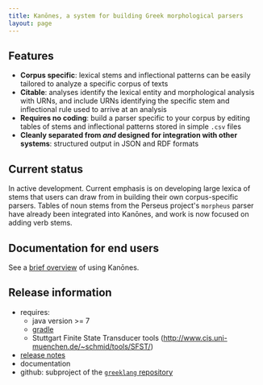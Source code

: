 ```yaml
---
title: Kanōnes, a system for building Greek morphological parsers
layout: page
---
```



## Features


- **Corpus specific**:  lexical stems and inflectional patterns can be easily tailored to analyze a specific corpus of texts
- **Citable**: analyses identify the lexical entity and morphological analysis with URNs, and include URNs identifying the specific stem and inflectional rule used to arrive at an analysis
- **Requires no coding**:  build a parser specific to your corpus by editing tables of stems and inflectional patterns stored in simple `.csv` files
- **Cleanly separated from *and* designed for integration with other systems**: structured output in JSON and RDF formats

## Current status

In active development.  Current emphasis is on developing large lexica of stems that users can draw from in building their own corpus-specific parsers.  Tables of noun stems from the Perseus project's `morpheus` parser have already been integrated into Kanōnes, and work is now focused on adding verb stems.


## Documentation for end users

See a [brief overview](ov) of using Kanōnes.


## Release information



- requires:
    - java version >= 7
    - [gradle](http://gradle.org/)
    - Stuttgart Finite State Transducer tools (<http://www.cis.uni-muenchen.de/~schmid/tools/SFST/>)
- [release notes](releases)
- documentation
- github:  subproject of the [`greeklang` repository](https://github.com/neelsmith/greeklang)
